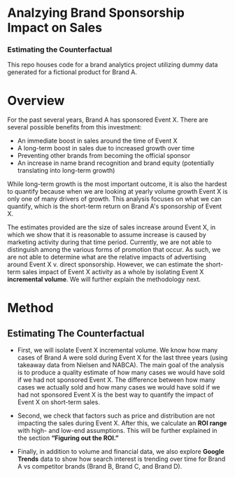 # Analzying Brand Sponsorship Impact on Sales
### Estimating the Counterfactual

This repo houses code for a brand analytics project utilizing dummy data generated for a fictional product for Brand A.

# Overview
For the past several years, Brand A has sponsored Event X. There are several possible benefits from this investment:

* An immediate boost in sales around the time of Event X
* A long-term boost in sales due to increased growth over time
* Preventing other brands from becoming the official sponsor
* An increase in name brand recognition and brand equity (potentially translating into long-term growth)

While long-term growth is the most important outcome, it is also the hardest to quantify because when we are looking at yearly volume growth Event X is only one of many drivers of growth. This analysis focuses on what we can quantify, which is the short-term return on Brand A's sponsorship of Event X.

The estimates provided are the size of sales increase around Event X, in which we show that it is reasonable to assume increase is caused by marketing activity during that time period. Currently, we are not able to distinguish among the various forms of promotion that occur. As such, we are not able to determine what are the relative impacts of advertising around Event X v. direct sponsorship. However, we can estimate the short-term sales impact of Event X activity as a whole by isolating Event X **incremental volume**. We will further explain the methodology next.


# Method
## Estimating The Counterfactual
* First, we will isolate Event X incremental volume. We know how many cases of Brand A were sold during Event X for the last three years (using takeaway data from Nielsen and NABCA). The main goal of the analysis is to produce a quality estimate of how many cases we would have sold if we had not sponsored Event X. The difference between how many cases we actually sold and how many cases we would have sold if we had not sponsored Event X is the best way to quantify the impact of Event X on short-term sales.

* Second, we check that factors such as price and distribution are not impacting the sales during Event X. After this, we calculate an **ROI range** with high- and low-end assumptions. This will be further explained in the section **“Figuring out the ROI.”**

* Finally, in addition to volume and financial data, we also explore **Google Trends** data to show how search interest is trending over time for Brand A vs competitor brands (Brand B, Brand C, and Brand D).
